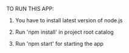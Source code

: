 TO RUN THIS APP:
 
 1. You have to install latest version of node.js

 2. Run 'npm install' in project root catalog

 3. Run 'npm start' for starting the app